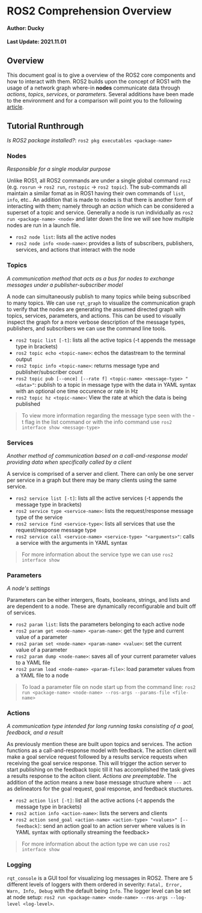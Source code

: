 # ROS2 Comprehension Overview

#### Author: Ducky

#### Last Update: 2021.11.01

## Overview

This document goal is to give a overview of the ROS2 core components and how to interact with them. ROS2 builds upon the concept of ROS1 with the usage of a network graph where-in **nodes** communicate data through _actions_, _topics_, _services_, or _parameters_. Several additions have been made to the environment and for a comparison will point you to the following [article](https://roboticsbackend.com/ros1-vs-ros2-practical-overview/).

## Tutorial Runthrough

_Is ROS2 package installed?_: `ros2 pkg executables <package-name>`

### Nodes

_Responsible for a single modular purpose_

Unlike ROS1, all ROS2 commands are under a single global command `ros2` (e.g. `rosrun` -> `ros2 run`, `rostopic` -> `ros2 topic`). The sub-commands all maintain a similar fomat as in ROS1 having their own commands of `list`, `info`, etc.. An addition that is made to nodes is that there is another form of interacting with them; namely through an _action_ which can be considered a superset of a topic and service. Generally a node is run individually as `ros2 run <package-name> <node>` and later down the line we will see how multiple nodes are run in a launch file.

- `ros2 node list`: lists all the active nodes
- `ros2 node info <node-name>`: provides a lists of subscribers, publishers, services, and actions that interact with the node

### Topics

_A communication method that acts as a bus for nodes to exchange messages under a publisher-subscriber model_

A node can simultaneously publish to many topics while being subscribed to many topics. We can use `rqt_graph` to visualize the communication graph to verify that the nodes are generating the assumed directed graph with topics, services, parameters, and actions. This can be used to visually inspect the graph for a more verbose description of the message types, publishers, and subscribers we can use the command line tools.

- `ros2 topic list [-t]`: lists all the active topics (-t appends the message type in brackets)
- `ros2 topic echo <topic-name>`: echos the datastream to the terminal output
- `ros2 topic info <topic-name>`: returns message type and publisher/subscriber count
- `ros2 topic pub [--once] [--rate f] <topic-name> <message-type> "<data>"`: publish to a topic in message type with the data in YAML syntax with an optional one time occurence or rate in Hz
- `ros2 topic hz <topic-name>`: View the rate at which the data is being published

> To view more information regarding the message type seen with the -t flag in the list command or with the info command use `ros2 interface show <message-type>`

### Services

_Another method of communication based on a call-and-response model providing data when specifically called by a client_

A service is comprised of a server and client. There can only be one server per service in a graph but there may be many clients using the same service.

- `ros2 service list [-t]`: lists all the active services (-t appends the message type in brackets)
- `ros2 service type <service-name>`: lists the request/response message type of the service
- `ros2 service find <service-type>`: lists all services that use the request/response message type
- `ros2 service call <service-name> <service-type> "<arguments>"`: calls a service with the arguments in YAML syntax

> For more information about the service type we can use `ros2 interface show`

### Parameters

_A node's settings_

Parameters can be either intergers, floats, booleans, strings, and lists and are dependent to a node. These are dynamically reconfigurable and built off of services.

- `ros2 param list`: lists the parameters belonging to each active node
- `ros2 param get <node-name> <param-name>`: get the type and current value of a parameter
- `ros2 param set <node-name> <param-name> <value>`: set the current value of a parameter
- `ros2 param dump <node-name>`: saves all of your current parameter values to a YAML file
- `ros2 param load <node-name> <param-file>`: load parameter values from a YAML file to a node

> To load a parameter file on node start up from the command line: `ros2 run <package-name> <node-name> --ros-args --params-file <file-name>`

### Actions

_A communication type intended for long running tasks consisting of a goal, feedback, and a result_

As previously mention these are built upon topics and services. The action functions as a call-and-response model with feedback. The action client will make a goal service request followed by a results service requests when receiving the goal service response. This will trigger the action server to start publishing on the feedback topic till it has accomplished the task gives a results response to the aciton client. _Actions are preemptable_. The addition of the action means a new base message structure where `---` act as delineators for the goal request, goal response, and feedback stuctures. 

- `ros2 action list [-t]`: list all the active actions (-t appends the message type in brackets)
- `ros2 action info <action-name>`: lists the servers and clients
- `ros2 action send_goal <action-name> <action-type> "<values>" [--feedback]`: send an action goal to an action server where values is in YAML syntax with optionally streaming the feedback>

> For more information about the action type we can use `ros2 interface show`

### Logging

`rqt_console` is a GUI tool for visualizing log messages in ROS2. There are 5 different levels of loggers with them ordered in severity: `Fatal, Error, Warn, Info, Debug` with the default being `Info`. The logger level can be set at node setup: `ros2 run <package-name> <node-name> --ros-args --log-level <log-level>`.